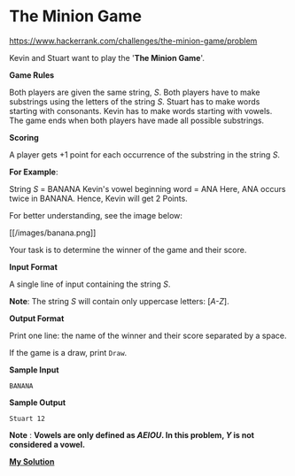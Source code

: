 # The Minion Game

https://www.hackerrank.com/challenges/the-minion-game/problem

Kevin and Stuart want to play the '**The Minion Game**'.

**Game Rules**

Both players are given the same string, _S_.
Both players have to make substrings using the letters of the string _S_.
Stuart has to make words starting with consonants.
Kevin has to make words starting with vowels.
The game ends when both players have made all possible substrings.

**Scoring**

A player gets +1 point for each occurrence of the substring in the string _S_.

**For Example**:

String _S_ = BANANA
Kevin's vowel beginning word = ANA
Here, ANA occurs twice in BANANA. Hence, Kevin will get 2 Points.

For better understanding, see the image below:

[[/images/banana.png]]

Your task is to determine the winner of the game and their score.

**Input Format**

A single line of input containing the string _S_.

**Note**: The string _S_ will contain only uppercase letters: [_A-Z_].

**Output Format**

Print one line: the name of the winner and their score separated by a space.

If the game is a draw, print ```Draw```.

**Sample Input**

```
BANANA
```

**Sample Output**

```
Stuart 12
```

**Note** :
**Vowels are only defined as _AEIOU_. In this problem, _Y_ is not considered a vowel.**

[**My Solution**](answer.py)
